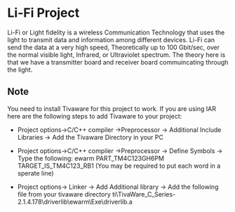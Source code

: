 
# Li-Fi Project

Li-Fi or Light fidelity is a wireless Communication Technology that uses the light to transmit data and information among different devices. Li-Fi can send the data at a very high speed, Theoretically up to 100 Gbit/sec, over the normal visible light, Infrared, or Ultraviolet spectrum. The theory here is that we have a transmitter board and receiver board commuincating through the light.
 


## Note

You need to install Tivaware for this project to work. If you are using IAR here are the following steps to add Tivaware to your project:

- Project options->C/C++ compiler ->Preprocessor -> Additional Include Libraries -> Add the Tivaware Directory in your PC 

- Project options->C/C++ compiler ->Preprocessor -> Define Symbols -> Type the following: ewarm PART_TM4C123GH6PM TARGET_IS_TM4C123_RB1 (You may be required to put each word in a sperate line)

- Project options-> Linker -> Add Additional library -> Add the following file from your tivaware directory ti\TivaWare_C_Series-2.1.4.178\driverlib\ewarm\Exe\driverlib.a



